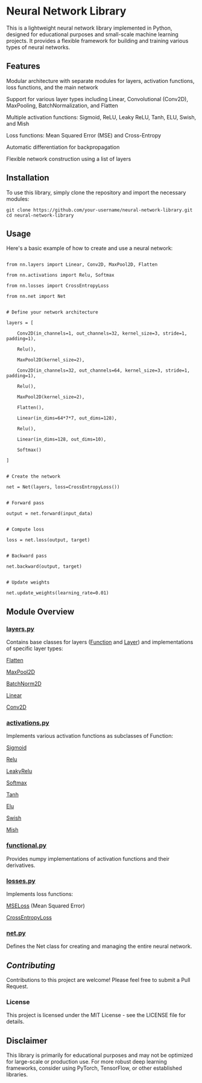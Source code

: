 # Neural Network Library

This is a lightweight neural network library implemented in Python, designed for educational purposes and small-scale machine learning projects. It provides a flexible framework for building and training various types of neural networks.

## Features



Modular architecture with separate modules for layers, activation functions, loss functions, and the main network

Support for various layer types including Linear, Convolutional (Conv2D), MaxPooling, BatchNormalization, and Flatten

Multiple activation functions: Sigmoid, ReLU, Leaky ReLU, Tanh, ELU, Swish, and Mish

Loss functions: Mean Squared Error (MSE) and Cross-Entropy

Automatic differentiation for backpropagation

Flexible network construction using a list of layers


## Installation

To use this library, simply clone the repository and import the necessary modules:


```
git clone https://github.com/your-username/neural-network-library.git
cd neural-network-library
```

## Usage

Here's a basic example of how to create and use a neural network:

```

from nn.layers import Linear, Conv2D, MaxPool2D, Flatten

from nn.activations import Relu, Softmax

from nn.losses import CrossEntropyLoss

from nn.net import Net


# Define your network architecture

layers = [

    Conv2D(in_channels=1, out_channels=32, kernel_size=3, stride=1, padding=1),

    Relu(),

    MaxPool2D(kernel_size=2),

    Conv2D(in_channels=32, out_channels=64, kernel_size=3, stride=1, padding=1),

    Relu(),

    MaxPool2D(kernel_size=2),

    Flatten(),

    Linear(in_dims=64*7*7, out_dims=128),

    Relu(),

    Linear(in_dims=128, out_dims=10),

    Softmax()

]


# Create the network

net = Net(layers, loss=CrossEntropyLoss())


# Forward pass

output = net.forward(input_data)


# Compute loss

loss = net.loss(output, target)


# Backward pass

net.backward(output, target)


# Update weights

net.update_weights(learning_rate=0.01)

```



## Module Overview

### [layers.py](https://github.com/A-Elshahawy/neural-nets-from-scratch/blob/8c3aeff96e1008d6e7ad61f9950e5cb9753ef22e/nn/nn/layers.py)



Contains base classes for layers ([Function](https://github.com/A-Elshahawy/neural-nets-from-scratch/blob/8c3aeff96e1008d6e7ad61f9950e5cb9753ef22e/nn/nn/layers.py#L7) and [Layer](https://github.com/A-Elshahawy/neural-nets-from-scratch/blob/8c3aeff96e1008d6e7ad61f9950e5cb9753ef22e/nn/nn/layers.py#L50)) and implementations of specific layer types:


[Flatten](https://github.com/A-Elshahawy/neural-nets-from-scratch/blob/8c3aeff96e1008d6e7ad61f9950e5cb9753ef22e/nn/nn/layers.py#L76)

[MaxPool2D](https://github.com/A-Elshahawy/neural-nets-from-scratch/blob/8c3aeff96e1008d6e7ad61f9950e5cb9753ef22e/nn/nn/layers.py#L86)

[BatchNorm2D](https://github.com/A-Elshahawy/neural-nets-from-scratch/blob/8c3aeff96e1008d6e7ad61f9950e5cb9753ef22e/nn/nn/layers.py#L134)

[Linear](https://github.com/A-Elshahawy/neural-nets-from-scratch/blob/8c3aeff96e1008d6e7ad61f9950e5cb9753ef22e/nn/nn/layers.py#L193)

[Conv2D](https://github.com/A-Elshahawy/neural-nets-from-scratch/blob/8c3aeff96e1008d6e7ad61f9950e5cb9753ef22e/nn/nn/layers.py#L233)


### [activations.py](https://github.com/A-Elshahawy/neural-nets-from-scratch/blob/532b7448b496a05696dfa6ad357b29c9cb23f269/nn/nn/activations.py)

Implements various activation functions as subclasses of Function:


[Sigmoid](https://github.com/A-Elshahawy/neural-nets-from-scratch/blob/532b7448b496a05696dfa6ad357b29c9cb23f269/nn/nn/activations.py#L6)

[Relu](https://github.com/A-Elshahawy/neural-nets-from-scratch/blob/532b7448b496a05696dfa6ad357b29c9cb23f269/nn/nn/activations.py#L18)

[LeakyRelu](https://github.com/A-Elshahawy/neural-nets-from-scratch/blob/532b7448b496a05696dfa6ad357b29c9cb23f269/nn/nn/activations.py#:30)

[Softmax](https://github.com/A-Elshahawy/neural-nets-from-scratch/blob/532b7448b496a05696dfa6ad357b29c9cb23f269/nn/nn/activations.py#L42)

[Tanh](https://github.com/A-Elshahawy/neural-nets-from-scratch/blob/532b7448b496a05696dfa6ad357b29c9cb23f269/nn/nn/activations.py#L73)

[Elu](https://github.com/A-Elshahawy/neural-nets-from-scratch/blob/532b7448b496a05696dfa6ad357b29c9cb23f269/nn/nn/activations.py#L85)

[Swish](https://github.com/A-Elshahawy/neural-nets-from-scratch/blob/532b7448b496a05696dfa6ad357b29c9cb23f269/nn/nn/activations.py#L101)

[Mish](https://github.com/A-Elshahawy/neural-nets-from-scratch/blob/532b7448b496a05696dfa6ad357b29c9cb23f269/nn/nn/activations.py#L113)


### [functional.py](https://github.com/A-Elshahawy/neural-nets-from-scratch/blob/85a84991b1d20c63f32b1f5f9c9e7c997297595d/nn/nn/functional.py)

Provides numpy implementations of activation functions and their derivatives.

### [losses.py](https://github.com/A-Elshahawy/neural-nets-from-scratch/blob/8c3aeff96e1008d6e7ad61f9950e5cb9753ef22e/nn/nn/losses.py)

Implements loss functions:


[MSELoss](https://github.com/A-Elshahawy/neural-nets-from-scratch/blob/8c3aeff96e1008d6e7ad61f9950e5cb9753ef22e/nn/nn/losses.py#L46) (Mean Squared Error)

[CrossEntropyLoss](https://github.com/A-Elshahawy/neural-nets-from-scratch/blob/8c3aeff96e1008d6e7ad61f9950e5cb9753ef22e/nn/nn/losses.py#L57)


### [net.py]([https://github.com/A-Elshahawy/neural-nets-from-scratch/blob/cec13eb7d1824205490e48d4437a62fd5c946e1d/nn/nn/net.py](https://github.com/A-Elshahawy/neural-net-from-scratch/blob/72d6b9ecadcf928315905f3cf89baceae27d4cad/nn/net.py))

Defines the Net class for creating and managing the entire neural network.

## _Contributing_

Contributions to this project are welcome! Please feel free to submit a Pull Request.

### License

This project is licensed under the MIT License - see the LICENSE file for details.

## Disclaimer

This library is primarily for educational purposes and may not be optimized for large-scale or production use. For more robust deep learning frameworks, consider using PyTorch, TensorFlow, or other established libraries.

